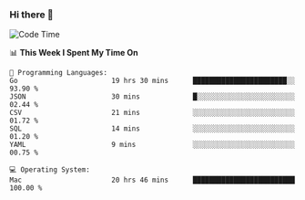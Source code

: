 ### Hi there 👋

<!--
**CrazyCollin/crazycollin** is a ✨ _special_ ✨ repository because its `README.md` (this file) appears on your GitHub profile.

Here are some ideas to get you started:

- 🔭 I’m currently working on ...
- 🌱 I’m currently learning ...
- 👯 I’m looking to collaborate on ...
- 🤔 I’m looking for help with ...
- 💬 Ask me about ...
- 📫 How to reach me: ...
- 😄 Pronouns: ...
- ⚡ Fun fact: ...
-->

<!--START_SECTION:waka-->
![Code Time](http://img.shields.io/badge/Code%20Time-3%2C086%20hrs%2016%20mins-blue)

📊 **This Week I Spent My Time On** 

```text
💬 Programming Languages: 
Go                       19 hrs 30 mins      ███████████████████████░░   93.90 % 
JSON                     30 mins             █░░░░░░░░░░░░░░░░░░░░░░░░   02.44 % 
CSV                      21 mins             ░░░░░░░░░░░░░░░░░░░░░░░░░   01.72 % 
SQL                      14 mins             ░░░░░░░░░░░░░░░░░░░░░░░░░   01.20 % 
YAML                     9 mins              ░░░░░░░░░░░░░░░░░░░░░░░░░   00.75 % 

💻 Operating System: 
Mac                      20 hrs 46 mins      █████████████████████████   100.00 % 
```


<!--END_SECTION:waka-->

